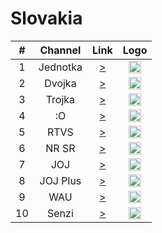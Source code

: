 <h1>Slovakia</h1>

| #   | Channel        | Link  | Logo |
|:---:|:--------------:|:-----:|:----:|
| 1   | Jednotka    | [>](https://yoink-that-stv-oiftjm6nmjwe.runkit.sh/?x=1) | <img height="20" src="https://i.imgur.com/T7EWAe7.png"/> |
| 2   | Dvojka    | [>](https://yoink-that-stv-oiftjm6nmjwe.runkit.sh/?x=2) | <img height="20" src="https://i.imgur.com/Ksi25UD.png"/> |
| 3   | Trojka    | [>](https://yoink-that-stv-oiftjm6nmjwe.runkit.sh/?x=3) | <img height="20" src="https://i.imgur.com/wy4Nrxl.png"/> |
| 4   | :O    | [>](https://yoink-that-stv-oiftjm6nmjwe.runkit.sh/?x=4) | <img height="20" src="https://www.rtvs.sk/media/images/rtvs-logo.svg"/> |
| 5   | RTVS    | [>](https://yoink-that-stv-oiftjm6nmjwe.runkit.sh/?x=6) | <img height="20" src="https://www.rtvs.sk/media/images/rtvs-logo.svg"/> |
| 6   | NR SR    | [>](https://yoink-that-stv-oiftjm6nmjwe.runkit.sh/?x=5) | <img height="20" src="https://i.ibb.co/0Dk2Mzy/anonymous-pro-bold-italic.png"/> |
| 7   | JOJ    | [>](https://nn.geo.joj.sk/live/hls/joj-720.m3u8) | <img height="20" src="https://i.imgur.com/5BAWD0z.png"/> |
| 8   | JOJ Plus    | [>](https://nn.geo.joj.sk/live/hls/jojplus-540.m3u8) | <img height="20" src="https://i.imgur.com/0ubDv0w.png"/> |
| 9   | WAU    | [>](https://nn.geo.joj.sk/live/hls/wau-540.m3u8) | <img height="20" src="https://i.imgur.com/3M46moH.png"/> |
| 10   | Senzi    | [>](http://lb.streaming.sk/senzi/stream/playlist.m3u8) | <img height="20" src="https://i.imgur.com/W82dwzf.png"/> |
